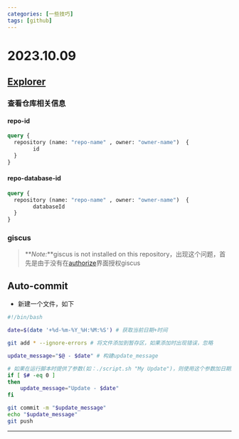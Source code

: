 ```yaml
---
categories: [一些技巧]
tags: [github]
---
```

# 2023.10.09

## [Explorer](https://docs.github.com/en/graphql/overview/explorer)

### 查看仓库相关信息
#### repo-id

```GraphQL 
query {
  repository (name: "repo-name" , owner: "owner-name")  {
        id
  }
}
```

#### repo-database-id

```GraphQL 
query {
  repository (name: "repo-name" , owner: "owner-name")  {
        databaseId
  }
}
```

### giscus
> **_Note:_**giscus is not installed on this repository，出现这个问题，首先是由于没有在[authorize](https://github.com/apps/giscus)界面授权giscus

## Auto-commit
- 新建一个文件，如下

```bash
#!/bin/bash

date=$(date '+%d-%m-%Y_%H:%M:%S') # 获取当前日期+时间

git add * --ignore-errors # 将文件添加到暂存区，如果添加时出现错误，忽略

update_message="$@ - $date" # 构建update_message

# 如果在运行脚本时提供了参数(如：./script.sh "My Update")，则使用这个参数加日期来构建这个消息，如果没有则使用“Update-$date”
if [ $# -eq 0 ]
then
    update_message="Update - $date"
fi

git commit -m "$update_message"
echo "$update_message"
git push
```

***